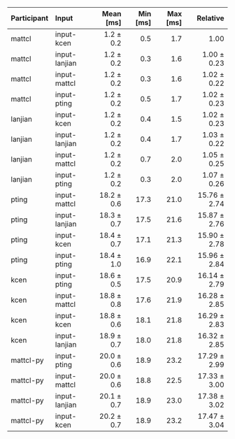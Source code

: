 | Participant | Input | Mean [ms] | Min [ms] | Max [ms] | Relative |
|:---|:---|---:|---:|---:|---:|
| mattcl | input-kcen | 1.2 ± 0.2 | 0.5 | 1.7 | 1.00 |
| mattcl | input-lanjian | 1.2 ± 0.2 | 0.3 | 1.6 | 1.00 ± 0.23 |
| mattcl | input-mattcl | 1.2 ± 0.2 | 0.3 | 1.6 | 1.02 ± 0.22 |
| mattcl | input-pting | 1.2 ± 0.2 | 0.5 | 1.7 | 1.02 ± 0.23 |
| lanjian | input-kcen | 1.2 ± 0.2 | 0.4 | 1.5 | 1.02 ± 0.23 |
| lanjian | input-lanjian | 1.2 ± 0.2 | 0.4 | 1.7 | 1.03 ± 0.22 |
| lanjian | input-mattcl | 1.2 ± 0.2 | 0.7 | 2.0 | 1.05 ± 0.25 |
| lanjian | input-pting | 1.2 ± 0.2 | 0.3 | 2.0 | 1.07 ± 0.26 |
| pting | input-mattcl | 18.2 ± 0.6 | 17.3 | 21.0 | 15.76 ± 2.74 |
| pting | input-lanjian | 18.3 ± 0.7 | 17.5 | 21.6 | 15.87 ± 2.76 |
| pting | input-kcen | 18.4 ± 0.7 | 17.1 | 21.3 | 15.90 ± 2.78 |
| pting | input-pting | 18.4 ± 1.0 | 16.9 | 22.1 | 15.96 ± 2.84 |
| kcen | input-pting | 18.6 ± 0.5 | 17.5 | 20.9 | 16.14 ± 2.79 |
| kcen | input-mattcl | 18.8 ± 0.8 | 17.6 | 21.9 | 16.28 ± 2.85 |
| kcen | input-kcen | 18.8 ± 0.6 | 18.1 | 21.8 | 16.29 ± 2.83 |
| kcen | input-lanjian | 18.9 ± 0.7 | 18.0 | 21.8 | 16.32 ± 2.85 |
| mattcl-py | input-pting | 20.0 ± 0.6 | 18.9 | 23.2 | 17.29 ± 2.99 |
| mattcl-py | input-mattcl | 20.0 ± 0.6 | 18.8 | 22.5 | 17.33 ± 3.00 |
| mattcl-py | input-lanjian | 20.1 ± 0.7 | 18.9 | 23.0 | 17.38 ± 3.02 |
| mattcl-py | input-kcen | 20.2 ± 0.7 | 18.9 | 23.2 | 17.47 ± 3.04 |
